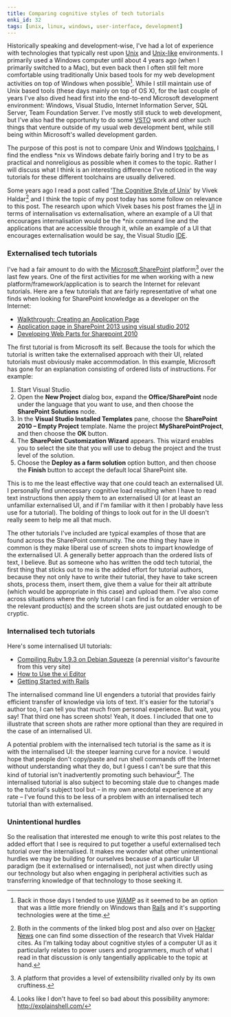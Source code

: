 ```yaml
---
title: Comparing cognitive styles of tech tutorials
enki_id: 32
tags: [unix, linux, windows, user-interface, development]
---
```

Historically speaking and development-wise, I've had a lot of experience with technologies that typically rest upon [Unix](http://en.wikipedia.org/wiki/Unix) and [Unix-like](http://en.wikipedia.org/wiki/Unix-like) environments.<!--more--> I primarily used a Windows computer until about 4 years ago (when I primarily switched to a Mac), but even back then I often still felt more comfortable using traditionally Unix based tools for my web development activities on top of Windows when possible[^1]. While I still maintain use of Unix based tools (these days mainly on top of OS X), for the last couple of years I've also dived head first into the end-to-end Microsoft development environment: Windows, Visual Studio, Internet Information Server, SQL Server, Team Foundation Server. I've mostly still stuck to web development, but I've also had the opportunity to do some [VSTO](http://en.wikipedia.org/wiki/Visual_Studio_Tools_for_Office) work and other such things that venture outside of my usual web development bent, while still being within Microsoft's walled development garden.

The purpose of this post is not to compare Unix and Windows [toolchains](http://en.wikipedia.org/wiki/Toolchain), I find the endless *nix vs Windows debate fairly boring and I try to be as practical and nonreligious as possible when it comes to the topic. Rather I will discuss what I think is an interesting difference I've noticed in the way tutorials for these different toolchains are usually delivered.

Some years ago I read a post called '[The Cognitive Style of Unix](http://blog.vivekhaldar.com/post/3339907908/the-cognitive-style-of-unix)' by Vivek Haldar[^2] and I think the topic of my post today has some follow on relevance to this post. The research upon which Vivek bases his post frames the [UI](http://en.wikipedia.org/wiki/User_interface) in terms of internalisation vs externalisation, where an example of a UI that encourages internalisation would be the *nix command line and the applications that are accessible through it, while an example of a UI that encourages externalisation would be say, the Visual Studio [IDE](http://en.wikipedia.org/wiki/Integrated_development_environment).

### Externalised tech tutorials

I've had a fair amount to do with the [Microsoft SharePoint](http://en.wikipedia.org/wiki/Microsoft_SharePoint) platform[^3] over the last few years. One of the first activities for me when working with a new platform/framework/application is to search the Internet for relevant tutorials. Here are a few tutorials that are fairly representative of what one finds when looking for SharePoint knowledge as a developer on the Internet:

- [Walkthrough: Creating an Application Page](http://msdn.microsoft.com/en-us/library/vstudio/ee231557.aspx)
- [Application page in SharePoint 2013 using visual studio 2012](http://www.sharepoint-journey.com/application-page-in-sharepoint-2013.html)
- [Developing Web Parts for Sharepoint 2010](http://www.codeproject.com/Articles/136857/Developing-Web-Parts-for-Sharepoint-2010)

The first tutorial is from Microsoft its self. Because the tools for which the tutorial is written take the externalised approach with their UI, related tutorials must obviously make accommodation. In this example, Microsoft has gone for an explanation consisting of ordered lists of instructions. For example:

1. Start Visual Studio.
2. Open the **New Project** dialog box, expand the **Office/SharePoint** node under the language that you want to use, and then choose the **SharePoint Solutions** node.
3. In the **Visual Studio Installed Templates** pane, choose the **SharePoint 2010 – Empty Project** template. Name the project **MySharePointProject**, and then choose the **OK** button.
4. The **SharePoint Customization Wizard** appears. This wizard enables you to select the site that you will use to debug the project and the trust level of the solution.
5. Choose the **Deploy as a farm solution** option button, and then choose the **Finish** button to accept the default local SharePoint site.

This is to me the least effective way that one could teach an externalised UI. I personally find unnecessary cognitive load resulting when I have to read text instructions then apply them to an externalised UI (or at least an unfamiliar externalised UI, and if I'm familiar with it then I probably have less use for a tutorial). The bolding of things to look out for in the UI doesn't really seem to help me all that much.

The other tutorials I've included are typical examples of those that are found across the SharePoint community. The one thing they have in common is they make liberal use of screen shots to impart knowledge of the externalised UI. A generally better approach than the ordered lists of text, I believe. But as someone who has written the odd tech tutorial, the first thing that sticks out to me is the added effort for tutorial authors, because they not only have to write their tutorial, they have to take screen shots, process them, insert them, give them a value for their alt attribute (which would be appropriate in this case) and upload them. I've also come across situations where the only tutorial I can find is for an older version of the relevant product(s) and the screen shots are just outdated enough to be cryptic.

### Internalised tech tutorials

Here's some internalised UI tutorials:

- [Compiling Ruby 1.9.3 on Debian Squeeze](/2011/10/31/compiling-ruby-1-9-3-on-debian-squeeze) (a perennial visitor's favourite from this very site)
- [How to Use the vi Editor](http://www.washington.edu/computing/unix/vi.html)
- [Getting Started with Rails](http://guides.rubyonrails.org/getting_started.html)

The internalised command line UI engenders a tutorial that provides fairly efficient transfer of knowledge via lots of text. It's easier for the tutorial's author too, I can tell you that much from personal experience. But wait, you say! That third one has screen shots! Yeah, it does. I included that one to illustrate that screen shots are rather more optional than they are required in the case of an internalised UI.

A potential problem with the internalised tech tutorial is the same as it is with the internalised UI: the steeper learning curve for a novice. I would hope that people don't copy/paste and run shell commands off the Internet without understanding what they do, but I guess I can't be sure that this kind of tutorial isn't inadvertently promoting such behaviour[^4]. The internalised tutorial is also subject to becoming stale due to changes made to the tutorial's subject tool but – in my own anecdotal experience at any rate – I've found this to be less of a problem with an internalised tech tutorial than with externalised.

### Unintentional hurdles

So the realisation that interested me enough to write this post relates to the added effort that I see is required to put together a useful externalised tech tutorial over the internalised. It makes me wonder what other unintentional hurdles we may be building for ourselves because of a particular UI paradigm (be it externalised or internalised), not just when directly using our technology but also when engaging in peripheral activities such as transferring knowledge of that technology to those seeking it.

[^1]: Back in those days I tended to use [WAMP](http://en.wikipedia.org/wiki/WAMP) as it seemed to be an option that was a little more friendly on Windows than [Rails](http://en.wikipedia.org/wiki/Ruby_on_Rails) and it's supporting technologies were at the time.

[^2]: Both in the comments of the linked blog post and also over on [Hacker News](https://news.ycombinator.com/item?id=2229833) one can find some dissection of the research that Vivek Haldar cites. As I'm talking today about cognitive styles of a computer UI as it particularly relates to power users and programmers, much of what I read in that discussion is only tangentially applicable to the topic at hand.

[^3]: A platform that provides a level of extensibility rivalled only by its own cruftiness.

[^4]: Looks like I don't have to feel so bad about this possibility anymore: http://explainshell.com/
